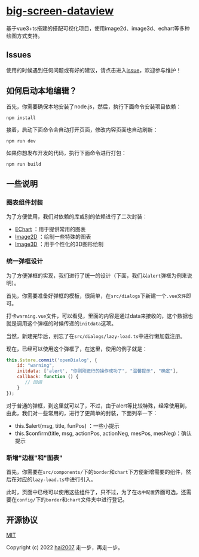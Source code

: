 # [big-screen-dataview](https://hai2007.github.io/big-screen-dataview/)
基于vue3+ts搭建的搭配可视化项目，使用image2d、image3d、echart等多种绘图方式支持。

## Issues
使用的时候遇到任何问题或有好的建议，请点击进入[issue](https://github.com/hai2007/big-screen-dataview/issues)，欢迎参与维护！

## 如何启动本地编辑？

首先，你需要确保本地安装了node.js，然后，执行下面命令安装项目依赖：

```
npm install
```

接着，启动下面命令会自动打开页面，修改内容页面也自动刷新：

```
npm run dev
```

如果你想发布开发的代码，执行下面命令进行打包：

```
npm run build
```

## 一些说明

### 图表组件封装

为了方便使用，我们对依赖的库或别的依赖进行了二次封装：

- [EChart](./src/common/echart/readme.md) ：用于提供常用的图表
- [Image2D](./src/common/image2d/readme.md) ：绘制一些特殊的图表
- [Image3D](./src/common/image3d/readme.md) ：用于个性化的3D图形绘制

### 统一弹框设计

为了方便弹框的实现，我们进行了统一的设计（下面，我们以```alert```弹框为例来说明）。

首先，你需要准备好弹框的模板，很简单，在```src/dialogs```下新建一个```.vue文件```即可。

打卡```warning.vue```文件，可以看见，里面的内容是通过data来接收的，这个数据也就是调用这个弹框的时候传递的```initdata```这项。

当然，新建完毕后，别忘了在```src/dialogs/lazy-load.ts```中进行懒加载注册。

现在，已经可以使用这个弹框了，在这里，使用的例子就是：

```js
this.$store.commit('openDialog', {
    id: "warning",
    initdata: ['alert', "你刚刚进行的操作成功了", "温馨提示", "确定"],
    callback: function () {
       // 回调
    }
});
```

对于普通的弹框，到这里就可以了，不过，由于alert等比较特殊，经常使用到，由此，我们对一些常用的，进行了更简单的封装，下面列举一下：

- this.$alert(msg, title, funPos) ：一些小提示
- this.$confirm(title, msg, actionPos, actionNeg, mesPos, mesNeg)：确认提示

### 新增"边框"和"图表"

首先，你需要在```src/components/```下的```border```和```chart```下方便新增需要的组件，然后在对应的```lazy-load.ts```中进行引入。

此时，页面中已经可以使用这些组件了，只不过，为了在```选中配置```界面可选，还需要在```config/```下的```border```和```chart```文件夹中进行登记。

开源协议
---------------------------------------
[MIT](https://github.com/hai2007/big-screen-dataview/blob/master/LICENSE)

Copyright (c) 2022 [hai2007](https://hai2007.gitee.io/model-editor/) 走一步，再走一步。
